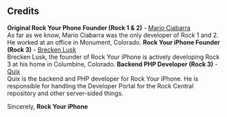 ## Credits

**Original Rock Your Phone Founder (Rock 1 & 2)** - [Mario Ciabarra](https://twitter.com/mariociabarra/)  
As far as we know, Mario Ciabarra was the only developer of Rock 1 and 2. He worked at an office in Monument, Colorado.
**Rock Your iPhone Founder (Rock 3)** - [Brecken Lusk](https://twitter.com/BreckenLusk/)  
Brecken Lusk, the founder of Rock Your iPhone is actively developing Rock 3 at his home in Columbine, Colorado.
**Backend PHP Developer (Rock 3)** - [Quix](https://twitter.com/QuixThe2nd/)  
Quix is the backend and PHP developer for Rock Your iPhone. He is responsible for handling the Developer Portal for the Rock Central repository and other server-sided things.  
  
Sincerely,
**Rock Your iPhone**
